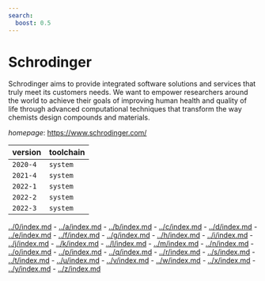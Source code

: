 ```yaml
---
search:
  boost: 0.5
---
```

# Schrodinger

Schrodinger aims to provide integrated software solutions and services   that truly meet its customers needs. We want to empower researchers around the world to   achieve their goals of improving human health and quality of life through advanced computational   techniques that transform the way chemists design compounds and materials.

*homepage*: <https://www.schrodinger.com/>

version | toolchain
--------|----------
``2020-4`` | ``system``
``2021-4`` | ``system``
``2022-1`` | ``system``
``2022-2`` | ``system``
``2022-3`` | ``system``

[../0/index.md](0) - [../a/index.md](a) - [../b/index.md](b) - [../c/index.md](c) - [../d/index.md](d) - [../e/index.md](e) - [../f/index.md](f) - [../g/index.md](g) - [../h/index.md](h) - [../i/index.md](i) - [../j/index.md](j) - [../k/index.md](k) - [../l/index.md](l) - [../m/index.md](m) - [../n/index.md](n) - [../o/index.md](o) - [../p/index.md](p) - [../q/index.md](q) - [../r/index.md](r) - [../s/index.md](s) - [../t/index.md](t) - [../u/index.md](u) - [../v/index.md](v) - [../w/index.md](w) - [../x/index.md](x) - [../y/index.md](y) - [../z/index.md](z)

